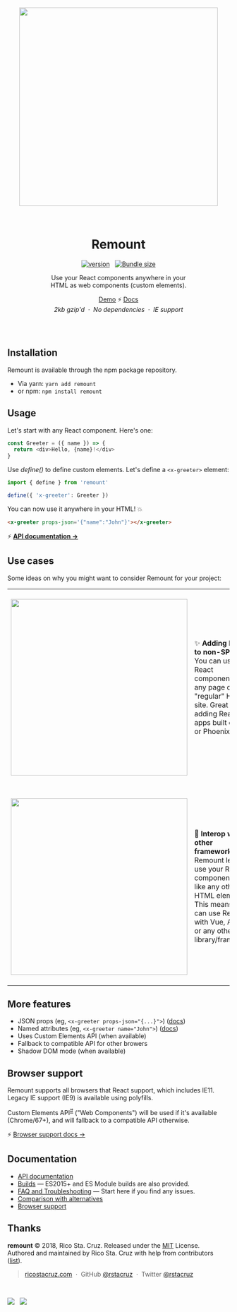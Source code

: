 <br>

<p align='center'><a href='https://github.com/rstacruz/remount'><img src='docs/images/remount.png' width='450'></a></p>

<br>

<h1 align='center'>Remount</h1>

<p align='center'>
<a href='https://npmjs.com/package/remount'><img src='https://img.shields.io/npm/v/remount.svg?colorA=234&colorB=83e' alt='version'></a>
&nbsp;
<a href='https://bundlephobia.com/result?p=remount'><img src='https://img.shields.io/bundlephobia/minzip/remount.svg?colorA=345&colorB=89a&label=size' alt='Bundle size'></a>
</p>

<p align='center'>Use your React components anywhere in your <br> HTML as web components (custom elements).</p>

<p align='center'>
<a href='https://codepen.io/rstacruz/pen/EpBZRv?editors=1010'>Demo</a> ⚡ <a href='https://github.com/rstacruz/remount#remount'>Docs</a>
<br>
<em>2kb gzip'd &nbsp;&middot;&nbsp; No dependencies &nbsp;&middot;&nbsp; IE support</em>
</p>

<br>

<br>

## Installation

Remount is available through the npm package repository.

- Via yarn: `yarn add remount`
- or npm: `npm install remount`

## Usage

Let's start with any React component. Here's one:

```js
const Greeter = ({ name }) => {
  return <div>Hello, {name}!</div>
}
```

Use _define()_ to define custom elements. Let's define a `<x-greeter>` element:

```js
import { define } from 'remount'

define({ 'x-greeter': Greeter })
```

You can now use it anywhere in your HTML! :boom:

```html
<x-greeter props-json='{"name":"John"}'></x-greeter>
```

⚡ **[API documentation →](docs/api.md)**

## Use cases

Some ideas on why you might want to consider Remount for your project:

|                                                               |                                                                                                                                                                                                            |
| ------------------------------------------------------------- | ---------------------------------------------------------------------------------------------------------------------------------------------------------------------------------------------------------- |
| <br><img src='./docs/images/non-spa.png' width='400'><br><br> | ✨ **Adding React to non-SPA apps** <br> You can use React components on any page of a "regular" HTML site. Great for adding React to apps built on Rails or Phoenix.                                      |
|                                                               |                                                                                                                                                                                                            |
| <br><img src='./docs/images/interop.png' width='400'><br><br> | 💞 **Interop with other frameworks** <br> Remount lets you use your React components just like any other HTML element. This means you can use React with Vue, Angular, or any other DOM library/framework. |

## More features

- JSON props (eg, `<x-greeter props-json="{...}">`) ([docs](./docs/api.md))
- Named attributes (eg, `<x-greeter name="John">`) ([docs](./docs/api.md))
- Uses Custom Elements API (when available)
- Fallback to compatible API for other browers
- Shadow DOM mode (when available)

## Browser support

Remount supports all browsers that React support, which includes IE11. Legacy IE support (IE9) is available using polyfills.

Custom Elements API<sup>[#][custom-elements]</sup> ("Web Components") will be used if it's available (Chrome/67+), and will fallback to a compatible API otherwise.

⚡ [Browser support docs →](./docs/browser_support.md)

[custom-elements]: https://caniuse.com/#search=custom%20elements

## Documentation

- [API documentation](./docs/api.md)
- [Builds](./docs/builds.md) &mdash; ES2015+ and ES Module builds are also provided.
- [FAQ and Troubleshooting](./docs/faq.md) &mdash; Start here if you find any issues.
- [Comparison with alternatives](./docs/comparison.md)
- [Browser support](./docs/browser_support.md)

## Thanks

**remount** © 2018, Rico Sta. Cruz. Released under the [MIT] License.<br>
Authored and maintained by Rico Sta. Cruz with help from contributors ([list][contributors]).

> [ricostacruz.com](http://ricostacruz.com) &nbsp;&middot;&nbsp;
> GitHub [@rstacruz](https://github.com/rstacruz) &nbsp;&middot;&nbsp;
> Twitter [@rstacruz](https://twitter.com/rstacruz)

[mit]: http://mit-license.org/
[contributors]: http://github.com/rstacruz/remount/contributors

<br>

[![](https://img.shields.io/github/followers/rstacruz.svg?style=social&label=@rstacruz)](https://github.com/rstacruz) &nbsp;
[![](https://img.shields.io/twitter/follow/rstacruz.svg?style=social&label=@rstacruz)](https://twitter.com/rstacruz) <br>
